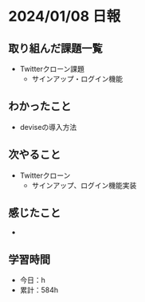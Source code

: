 # 2024/01/08 日報
## 取り組んだ課題一覧
- Twitterクローン課題
  - サインアップ・ログイン機能

## わかったこと
- deviseの導入方法

## 次やること
- Twitterクローン
  - サインアップ、ログイン機能実装

## 感じたこと
- 

## 学習時間
- 今日：h
- 累計：584h
